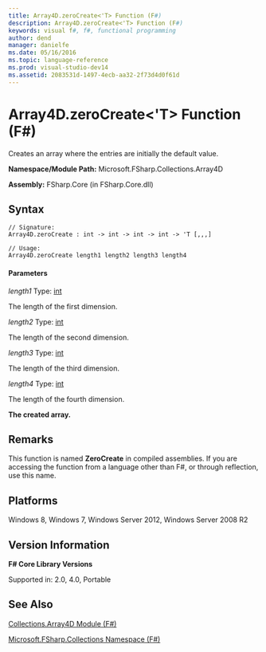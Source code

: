 ```yaml
---
title: Array4D.zeroCreate<'T> Function (F#)
description: Array4D.zeroCreate<'T> Function (F#)
keywords: visual f#, f#, functional programming
author: dend
manager: danielfe
ms.date: 05/16/2016
ms.topic: language-reference
ms.prod: visual-studio-dev14
ms.assetid: 2083531d-1497-4ecb-aa32-2f73d4d0f61d 
---
```


# Array4D.zeroCreate<'T> Function (F#)

Creates an array where the entries are initially the default value.

**Namespace/Module Path:** Microsoft.FSharp.Collections.Array4D

**Assembly:** FSharp.Core (in FSharp.Core.dll)


## Syntax

```
// Signature:
Array4D.zeroCreate : int -> int -> int -> int -> 'T [,,,]

// Usage:
Array4D.zeroCreate length1 length2 length3 length4
```

#### Parameters
*length1*
Type: [int](https://msdn.microsoft.com/library/025d5455-3622-4ea5-9573-3ecbd4ee1375)


The length of the first dimension.


*length2*
Type: [int](https://msdn.microsoft.com/library/025d5455-3622-4ea5-9573-3ecbd4ee1375)


The length of the second dimension.


*length3*
Type: [int](https://msdn.microsoft.com/library/025d5455-3622-4ea5-9573-3ecbd4ee1375)


The length of the third dimension.


*length4*
Type: [int](https://msdn.microsoft.com/library/025d5455-3622-4ea5-9573-3ecbd4ee1375)


The length of the fourth dimension.



**The created array.**
## Remarks
This function is named **ZeroCreate** in compiled assemblies. If you are accessing the function from a language other than F#, or through reflection, use this name.


## Platforms
Windows 8, Windows 7, Windows Server 2012, Windows Server 2008 R2


## Version Information
**F# Core Library Versions**

Supported in: 2.0, 4.0, Portable




## See Also
[Collections.Array4D Module &#40;F&#35;&#41;](Collections.Array4D-Module-%5BFSharp%5D.md)

[Microsoft.FSharp.Collections Namespace &#40;F&#35;&#41;](Microsoft.FSharp.Collections-Namespace-%5BFSharp%5D.md)

